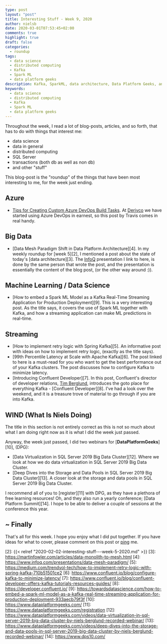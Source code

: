 ```yaml
---
type: post
layout: "post"
title: Interesting Stuff - Week 9, 2020
author: nielsb
date: 2020-03-01T07:53:45+02:00
comments: true
highlight: true
draft: false
categories:
  - roundup
tags:
  - data science
  - distributed computing
  - Kafka
  - Spark ML
  - data platform geeks
description: Kafka, SparkML, data architecture, Data Platform Geeks, and other interesting topics.
keywords:
  - data science
  - distributed computing
  - Kafka
  - Spark ML
  - data platform geeks   
---
```


Throughout the week, I read a lot of blog-posts, articles, and so forth, that has to do with things that interest me:

* data science
* data in general
* distributed computing
* SQL Server
* transactions (both db as well as non db)
* and other "stuff"

This blog-post is the "roundup" of the things that have been most interesting to me, for the week just ending.

<!--more-->

## Azure

* [Tips for Creating Custom Azure DevOps Build Tasks][1]. At [Derivco](/derivco) we have started using Azure DevOps in earnest, so this post by Travis comes in real handy.

## Big Data

* [Data Mesh Paradigm Shift in Data Platform Architecture][4]. In my weekly roundup for [week 5][2], I mentioned a post about the state of today's [data architecture][3]. The [InfoQ][iq] presentation I link to here, is done by the same person that wrote the post, and the presentation is essentially the content of the blog post, (or the other way around :)).

## Machine Learning / Data Science

* [How to embed a Spark ML Model as a Kafka Real-Time Streaming Application for Production Deployment][9]. This is a very interesting post. As the title says, it covers the use of Spark ML together with Kafka, and how a streaming application can make ML predictions in real-time.

## Streaming

* [How to implement retry logic with Spring Kafka][5]. An informative post with ideas on how to implement retry logic, (exactly as the title says).
* [99th Percentile Latency at Scale with Apache Kafka][6]. The post linked to here is a must-read for you who want to get the best performance out of your Kafka clusters. The post discusses how to configure Kafka to minimize latency.
* [Introducing Confluent Developer][7]. In this post, Confluent's director of developer relations, [Tim Berglund][timber], introduces the goto place for everything Kafka - [Confluent Developer][8]. I've had a look over the weekend, and it is a treasure trove of material to go through if you are into Kafka.

## WIND (What Is Niels Doing)

The title in this section is not entirely correct as this is not so much about what I am doing right now as it is what I did the week just passed.

Anyway, the week just passed, I did two webinars for [**DataPlatformGeeks**][10], (DPG):

* [Data Virtualization in SQL Server 2019 Big Data Cluster][12]. Where we look at how we do data virtualization in SQL Server 2019 Big Data Cluster.
* [Deep Dives into the Storage and Data Pools in SQL Server 2019 Big Data Cluster][13]. A closer look at the storage and data pools in SQL Server 2019 Big Data Cluster.

I recommend all of you to [register][11] with DPG, as they have a plethora of free learning resources! Oh, and they also run a yearly conference; [Data Platform Summit][14]. I hope to be able to deliver a couple of sessions at the conference this year.

## ~ Finally

That's all for this week. I hope you enjoy what I did put together. If you have ideas for what to cover, please comment on this post or [ping][ma] me.

[ma]: mailto:niels.it.berglund@gmail.com
[mp]: https://blog.acolyer.org
[iq]: https://www.infoq.com/
[ew]: http://sqlonice.com/
[re]: http://blog.revolutionanalytics.com
[sqsk]: https://www.sqlskills.com
[mdaveyblog]: https://mdavey.wordpress.com/
[charlblog]: https://charlla.com/

[jovpop]: https://twitter.com/JovanPop_MSFT
[bobw]: https://twitter.com/bobwardms
[revod]: https://twitter.com/revodavid
[lonny]: https://twitter.com/sqL_handLe
[ewtw]: https://twitter.com/sqlOnIce
[buckw]: https://twitter.com/BuckWoodyMSFT
[mattw]: https://twitter.com/matthewwarren
[murba]: https://twitter.com/muratdemirbas
[daveda]: https://twitter.com/davidthecoder
[adcol]: https://twitter.com/adriancolyer
[jesrod]: https://twitter.com/jrdothoughts
[tomaz]: https://twitter.com/tomaz_tsql
[dataart]: https://twitter.com/dataartisans
[luis]: https://twitter.com/luis_de_sousa
[benstop]: https://twitter.com/benstopford
[conflu]: https://twitter.com/confluentinc
[tylert]: https://twitter.com/tyler_treat
[andrewng]: https://twitter.com/AndrewYNg
[lawr]: https://twitter.com/bytezn
[jue]: https://twitter.com/b0rk
[yan]: https://twitter.com/theburningmonk
[danny]: https://twitter.com/g9yuayon
[rmoff]: https://twitter.com/rmoff
[ryansw]: https://twitter.com/ryanswanstrom
[pabloc]: https://twitter.com/pabloc_ds
[mklep]: https://twitter.com/martinkl
[mdavey]: https://twitter.com/matt_davey
[jboner]: https://twitter.com/jboner
[joeduff]: https://twitter.com/funcOfJoe
[charl]: https://twitter.com/charllamprecht
[dbricks]: https://twitter.com/databricks
[adsit]: https://twitter.com/SitnikAdam
[vicky]: https://twitter.com/vickyharp
[dscentral]: https://twitter.com/DataScienceCtrl
[natemc]: https://twitter.com/natemcmaster
[ads]: https://twitter.com/azuredatastudio
[travw]: https://twitter.com/radtravis
[emilk]: https://twitter.com/IsTheArchitect
[timber]: https://twitter.com/tlberglund


[1]: https://www.paraesthesia.com/archive/2020/02/25/tips-for-custom-azure-devops-build-tasks/
[2]: {{< relref "2020-02-02-interesting-stuff---week-5-2020.md" >}}
[3]: https://martinfowler.com/articles/data-monolith-to-mesh.html
[4]: https://www.infoq.com/presentations/data-mesh-paradigm/
[5]: https://medium.com/trendyol-tech/how-to-implement-retry-logic-with-spring-kafka-710b51501ce2
[6]: https://www.confluent.io/blog/configure-kafka-to-minimize-latency/
[7]: https://www.confluent.io/blog/confluent-developer-offers-kafka-tutorials-resources-guides/
[8]: https://developer.confluent.io/
[9]: https://towardsdatascience.com/how-to-embed-a-spark-ml-model-as-a-kafka-real-time-streaming-application-for-production-deployment-933aecb79f3f
[10]: https://www.dataplatformgeeks.com/
[11]: https://www.dataplatformgeeks.com/registration
[12]: https://www.dataplatformgeeks.com/videos/data-virtualization-in-sql-server-2019-big-data-cluster-by-niels-berglund-recorded-webinar/
[13]: https://www.dataplatformgeeks.com/videos/deep-dives-into-the-storage-and-data-pools-in-sql-server-2019-big-data-cluster-by-niels-berglund-recorded-webinar/
[14]: https://www.dps10.com/
